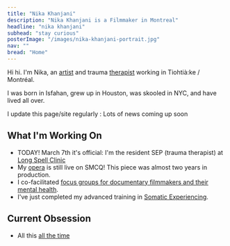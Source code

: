 ```yaml
---
title: "Nika Khanjani"
description: "Nika Khanjani is a Filmmaker in Montreal"
headline: "nika khanjani"
subhead: "stay curious"
posterImage: "/images/nika-khanjani-portrait.jpg"
nav: ""
bread: "Home"
---
```

Hi hi. I'm Nika, an [artist](/art) and trauma [therapist](/therapy) working in Tiohtià:ke / Montréal.

I was born in Isfahan, grew up in Houston, was skooled in NYC, and have lived all over.

I update this page/site regularly : Lots of news coming up soon
## What I'm Working On
- TODAY! March 7th it's official: I'm the resident SEP (trauma therapist) at [Long Spell Clinic](https://www.longspell.com)
- My [opera](http://smcq.qc.ca/smcq/fr/evenement/43749/Triptyque_Mécénat_Musica_Prix_3_Femmes) is still live on SMCQ! This piece was almost two years in production.
- I co-facilitated [focus groups for documentary filmmakers and their mental health](https://docorg.ca/documentary-organization-of-canada-launches-initiative-to-assess-mental-health-and-well-being-across-the-documentary-sector/).
- I've just completed my advanced training in [Somatic Experiencing](https://traumahealing.org).
## Current Obsession
- All this [all the time](https://www.instagram.com/nika.k.rosadiuk/)


